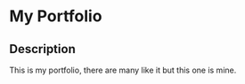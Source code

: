 # My Portfolio

## Description 
This is my portfolio, there are many like it but this one is mine. 
